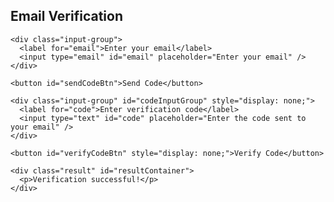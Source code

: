 <!DOCTYPE html>
<html lang="en">
<head>
  <meta charset="UTF-8">
  <meta name="viewport" content="width=device-width, initial-scale=1.0">
  <title>Email Verification</title>
  <link href="https://fonts.googleapis.com/css2?family=Montserrat:wght@400;500;600&display=swap" rel="stylesheet">
  <link rel="stylesheet" href="style.css"> <!-- Link to your CSS file -->
</head>
<body>
  <div class="verification-container">
    <h2>Email Verification</h2>

    <div class="input-group">
      <label for="email">Enter your email</label>
      <input type="email" id="email" placeholder="Enter your email" />
    </div>

    <button id="sendCodeBtn">Send Code</button>

    <div class="input-group" id="codeInputGroup" style="display: none;">
      <label for="code">Enter verification code</label>
      <input type="text" id="code" placeholder="Enter the code sent to your email" />
    </div>

    <button id="verifyCodeBtn" style="display: none;">Verify Code</button>

    <div class="result" id="resultContainer">
      <p>Verification successful!</p>
    </div>
  </div>

  <script>
    const sendCodeBtn = document.getElementById('sendCodeBtn');
    const verifyCodeBtn = document.getElementById('verifyCodeBtn');
    const emailInput = document.getElementById('email');
    const codeInput = document.getElementById('code');
    const codeInputGroup = document.getElementById('codeInputGroup');
    const resultContainer = document.getElementById('resultContainer');

    sendCodeBtn.addEventListener('click', function() {
      const email = emailInput.value;
      if (email) {
        // Here you would call the backend to send the code
        alert('Verification code sent to ' + email); // Simulate sending the code

        // Show the code input and verify button
        codeInputGroup.style.display = 'block';
        verifyCodeBtn.style.display = 'block';
      } else {
        alert('Please enter a valid email.');
      }
    });

    verifyCodeBtn.addEventListener('click', function() {
      const code = codeInput.value;
      if (code === '123456') {  // Example code, replace with real logic
        resultContainer.style.display = 'block';
      } else {
        alert('Invalid code. Please try again.');
      }
    });
  </script>
</body>
</html>
